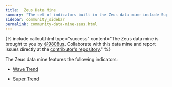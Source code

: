 ```yaml
---
title:  Zeus Data Mine
summary: "The set of indicators built in the Zeus data mine include Supertrend and Wavetrend"
sidebar: community_sidebar
permalink: community-data-mine-zeus.html
---
```


{% include callout.html type="success" content="The Zeus data mine is brought to you by <a href='https://github.com/9808us' rel='nofollow' rel='noopener' target='_blank'>@9808us</a>. Collaborate with this data mine and report issues directly at the <a href='https://github.com/9808us/Superalgos-Indicators'  rel='nofollow' rel='noopener' target='_blank'>contributor's repository</a>." %}

The Zeus data mine features the following indicators:

* [Wave Trend](community-indicator-wave-trend.html)

* [Super Trend](community-indicator-super-trend.html)


